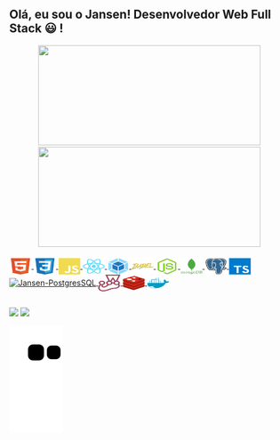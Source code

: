 
## Olá, eu sou o Jansen! Desenvolvedor Web Full Stack 😃 !
<div align="center">
  <a href="https://github.com/Jansenck">
  <img height="180em" width="400em" src="https://github-readme-stats.vercel.app/api?username=Jansenck&show_icons=true&theme=dracula&include_all_commits=true&count_private=true"/>
  <img height="180em" width="400em" src="https://github-readme-stats.vercel.app/api/top-langs/?username=Jansenck&layout=compact&langs_count=7&theme=dracula"/>
</div>
<div style="display: inline_block"><br>
  <img align="center" alt="Jansen-HTML" height="30" width="40" src="https://raw.githubusercontent.com/devicons/devicon/master/icons/html5/html5-original.svg">
  <img align="center" alt="Jansen-CSS" height="30" width="40" src="https://raw.githubusercontent.com/devicons/devicon/master/icons/css3/css3-original.svg">
  <img align="center" alt="Jansen-Js" height="30" width="40" src="https://raw.githubusercontent.com/devicons/devicon/master/icons/javascript/javascript-plain.svg">
  <img align="center" alt="Jansen-React" height="30" width="40" src="https://raw.githubusercontent.com/devicons/devicon/master/icons/react/react-original.svg">
  <img align="center" alt="Jansen-Webpack" height="30" width="40" src="https://github.com/devicons/devicon/blob/master/icons/webpack/webpack-original.svg">
  <img align="center" alt="Jansen-Webpack" height="30" width="40" src="https://github.com/devicons/devicon/blob/master/icons/babel/babel-original.svg">
  <img align="center" alt="Jansen-NodeJs" height="30" width="40" src="https://github.com/devicons/devicon/blob/master/icons/nodejs/nodejs-original.svg">
  <img align="center" alt="Jansen-MongoDB" height="30" width="40" src="https://github.com/devicons/devicon/blob/master/icons/mongodb/mongodb-plain-wordmark.svg">
  <img align="center" alt="Jansen-PostgresSQL" height="30" width="40" src="https://github.com/devicons/devicon/blob/master/icons/postgresql/postgresql-original.svg">
  <img align="center" alt="Jansen-PostgresSQL" height="30" width="40" src="https://github.com/devicons/devicon/blob/master/icons/typescript/typescript-original.svg">
  <img align="center" alt="Jansen-PostgresSQL" height="30" width="40" src="https://cdn.worldvectorlogo.com/logos/prisma-2.svg">
  <img align="center" alt="Jansen-PostgresSQL" height="30" width="40" src="https://github.com/devicons/devicon/blob/master/icons/jest/jest-plain.svg"> 
  
  <img align="center" alt="Jansen-PostgresSQL" height="30" width="40" src="https://github.com/devicons/devicon/blob/master/icons/redis/redis-original.svg">
  <img align="center" alt="Jansen-PostgresSQL" height="30" width="40" src="https://github.com/devicons/devicon/blob/master/icons/docker/docker-plain.svg">
</div>
  
  ##
 
<div> 
  <a href = "mailto:jansencaik@gmail.com"><img src="https://img.shields.io/badge/-Gmail-%23333?style=for-the-badge&logo=gmail&logoColor=white" target="_blank"></a>
  <a href="https://www.linkedin.com/in/jansen-caik-b03714100/" target="_blank"><img src="https://img.shields.io/badge/-LinkedIn-%230077B5?style=for-the-badge&logo=linkedin&logoColor=white" target="_blank"></a> 
 
  ![Snake animation](https://github.com/Jansenck/Jansenck/blob/output/github-contribution-grid-snake.svg)
 
</div>

